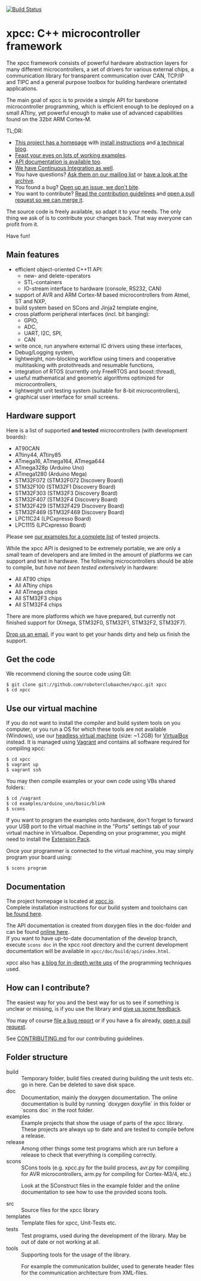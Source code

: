 [![Build Status](https://travis-ci.org/roboterclubaachen/xpcc.svg?branch=develop)](https://travis-ci.org/roboterclubaachen/xpcc)

xpcc: C++ microcontroller framework
===================================

The xpcc framework consists of powerful hardware abstraction layers for many
different microcontrollers, a set of drivers for various external chips,
a communication library for transparent communication over CAN, TCP/IP and TIPC
and a general purpose toolbox for building hardware orientated applications.

The main goal of xpcc is to provide a simple API for barebone microcontroller programming,
which is efficient enough to be deployed on a small ATtiny, yet powerful enough to make
use of advanced capabilities found on the 32bit ARM Cortex-M.

TL;DR:
- [This project has a homepage](http://xpcc.io) with [install instructions](http://xpcc.io/install.html) and [a technical blog](http://blog.xpcc.io).
- [Feast your eyes on lots of working examples](examples).
- [API documentation is available too](http://xpcc.io/api/modules.html).
- [We have Continuous Integration as well](https://travis-ci.org/roboterclubaachen/xpcc).
- You have questions? [Ask them on our mailing list](http://mailman.rwth-aachen.de/mailman/listinfo/xpcc-dev)
or [have a look at the archive](http://blog.gmane.org/gmane.comp.hardware.arm.cortex.xpcc.devel).
- You found a bug? [Open up an issue, we don't bite](https://github.com/roboterclubaachen/xpcc/issues).
- You want to contribute? [Read the contribution guidelines](CONTRIBUTING.md) and [open a pull request so we can merge it](https://github.com/roboterclubaachen/xpcc/pulls).

The source code is freely available, so adapt it to your needs.
The only thing we ask of is to contribute your changes back.
That way everyone can profit from it.

Have fun!

Main features
-------------

- efficient object-oriented C++11 API:
  - new- and delete-operators
  - STL-containers
  - IO-stream interface to hardware (console, RS232, CAN)
- support of AVR and ARM Cortex-M based microcontrollers from Atmel, ST and NXP,
- build system based on SCons and Jinja2 template engine,
- cross platform peripheral interfaces (incl. bit banging):
  - GPIO,
  - ADC,
  - UART, I2C, SPI,
  - CAN
- write once, run anywhere external IC drivers using these interfaces,
- Debug/Logging system,
- lightweight, non-blocking workflow using timers and cooperative multitasking  with protothreads and resumable functions,
- integration of RTOS (currently only FreeRTOS and boost::thread),
- useful mathematical and geometric algorithms optimized for microcontrollers,
- lightweight unit testing system (suitable for 8-bit microcontrollers),
- graphical user interface for small screens.


Hardware support
----------------

Here is a list of supported **and tested** microcontrollers (with development boards):

- AT90CAN
- ATtiny44, ATtiny85
- ATmega16, ATmega164, ATmega644
- ATmega328p (Arduino Uno)
- ATmega1280 (Arduino Mega)
- STM32F072 (STM32F072 Discovery Board)
- STM32F100 (STM32F1 Discovery Board)
- STM32F303 (STM32F3 Discovery Board)
- STM32F407 (STM32F4 Discovery Board)
- STM32F429 (STM32F429 Discovery Board)
- STM32F469 (STM32F469 Discovery Board)
- LPC11C24 (LPCxpresso Board)
- LPC1115 (LPCxpresso Board)

Please see [our examples for a complete list](examples) of tested projects.

While the xpcc API is designed to be extremely portable, we are only a small team of developers and are limited in the amount of platforms we can support and test in hardware.
The following microcontrollers should be able to compile, but *have not been tested extensively* in hardware:

- All AT90 chips
- All ATtiny chips
- All ATmega chips
- All STM32F3 chips
- All STM32F4 chips

There are more platforms which we have prepared, but currently not finished support for (Xmega, STM32F0, STM32F1, STM32F2, STM32F7).

[Drop us an email](http://mailman.rwth-aachen.de/mailman/listinfo/xpcc-dev), if you want to get your hands dirty and help us finish the support.

Get the code
------------

We recommend cloning the source code using Git:

    $ git clone git://github.com/roboterclubaachen/xpcc.git xpcc
    $ cd xpcc


Use our virtual machine
-----------------------

If you do not want to install the compiler and build system tools on you computer,
or you run a OS for which these tools are not available (Windows), use our [headless virtual machine][rca-vm] (size: ~1.2GB) for [VirtualBox][] instead.
It is managed using [Vagrant][] and contains all software required for compiling xpcc:

    $ cd xpcc
    $ vagrant up
    $ vagrant ssh

You may then compile examples or your own code using VBs shared folders:

    $ cd /vagrant
    $ cd examples/arduino_uno/basic/blink
    $ scons

If you want to program the examples onto hardware, don't forget to forward your USB
port to the virtual machine in the "Ports" settings tab of your virtual machine in Virtualbox.
Depending on your programmer, you might need to install the [Extension Pack](virtualbox).

Once your programmer is connected to the virtual machine, you may simply program your board using:

	$ scons program


Documentation
-------------

The project homepage is located at [xpcc.io](http://xpcc.io).  
Complete installation instructions for our build system and toolchains can [be found here](http://xpcc.io/install.html).

The API documentation is created from doxygen files in the doc-folder and can be found [online here](http://xpcc.io/api/).  
If you want to have up-to-date documentation of the develop branch, execute `scons doc`
in the xpcc root directory and the current development documentation will be available
in `xpcc/doc/build/api/index.html`.

xpcc also has [a blog for in-depth write ups](http://blog.xpcc.io) of the programming techniques used.

How can I contribute?
---------------------

The easiest way for you and the best way for us to see if something is unclear or missing, is if you use the library and [give us some feedback](http://mailman.rwth-aachen.de/mailman/listinfo/xpcc-dev).

You may of course [file a bug report](https://github.com/roboterclubaachen/xpcc/issues) or if you have a fix already, [open a pull request](https://github.com/roboterclubaachen/xpcc/pulls).

See [CONTRIBUTING.md](CONTRIBUTING.md) for our contributing guidelines.

Folder structure
----------------

<dl>
<dt>build</dt>
<dd>
  Temporary folder, build files created during building the unit tests etc.
  go in here. Can be deleted to save disk space.
</dd>

<dt>doc</dt>
<dd>
  Documentation, mainly the doxygen documentation. The online documentation
  is build by running `doxygen doxyfile` in this folder or `scons doc` in
  the root folder.
</dd>

<dt>examples</dt>
<dd>
  Example projects that show the usage of parts of the xpcc library. These
  projects are always up to date and are tested to compile before a
  release.
</dd>

<dt>release</dt>
<dd>
  Among other things some test programs which are run before a release to
  check that everything is compiling correctly.
</dd>

<dt>scons</dt>
<dd>
  SCons tools (e.g. xpcc.py for the build process, avr.py for compiling for
  AVR microcontrollers, arm.py for compiling for Cortex-M3/4, etc.)

  Look at the SConstruct files in the example folder and the online
  documentation to see how to use the provided scons tools.
</dd>

<dt>src</dt>
<dd>
  Source files for the xpcc library
</dd>

<dt>templates</dt>
<dd>
  Template files for xpcc, Unit-Tests etc.
</dd>

<dt>tests</dt>
<dd>
  Test programs, used during the development of the library. May be
  out of date or not working at all.
</dd>

<dt>tools</dt>
<dd>
  Supporting tools for the usage of the library.

  For example the communication builder, used to generate header files for the
  communication architecture from XML-files.
</dd>
</dl>



[virtualbox]: https://www.virtualbox.org/wiki/Downloads
[vagrant]: http://www.vagrantup.com/downloads.html
[rca-vm]: https://github.com/roboterclubaachen/rca-vm
